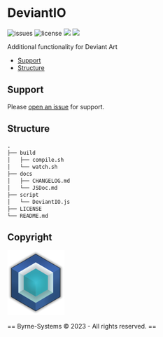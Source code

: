 # DeviantIO

![issues](https://img.shields.io/github/issues/Justin-Byrne/DeviantIO)
![license](https://img.shields.io/github/license/Justin-Byrne/DeviantIO)
<img src=https://img.shields.io/badge/Version-0.0.0-green />
<img src=https://img.shields.io/github/languages/code-size/Justin-Byrne/DeviantIO />

Additional functionality for Deviant Art

- [Support](#support)
- [Structure](#structure)

## Support

Please [open an issue](https://github.com/Justin-Byrne/DeviantIO/issues/new) for support.

## Structure

```
.
├── build
│   ├── compile.sh
│   └── watch.sh
├── docs
│   ├── CHANGELOG.md
│   └── JSDoc.md
├── script
│   └── DeviantIO.js
├── LICENSE
└── README.md
```
 
## Copyright

![Byrne-Systems](https://github.com/Justin-Byrne/DeviantIO/blob/main/images/cube_sm.png)

== Byrne-Systems © 2023 - All rights reserved. ==
